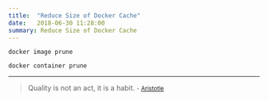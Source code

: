 ```yaml
---
title:  "Reduce Size of Docker Cache"
date:   2018-06-30 11:28:00
summary: Reduce Size of Docker Cache
---
```


`
docker image prune
`

`
docker container prune
`


---
> Quality is not an act, it is a habit.
> <small>- [Aristotle](https://www.brainyquote.com/quotes/aristotle_379604)</small>